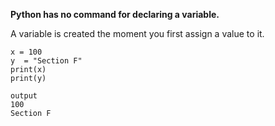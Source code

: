

**Python has no command for declaring a variable.**




A variable is created the moment you first assign a value to it.

```
x = 100
y  = "Section F"
print(x)
print(y)
```
```
output
100
Section F
```
